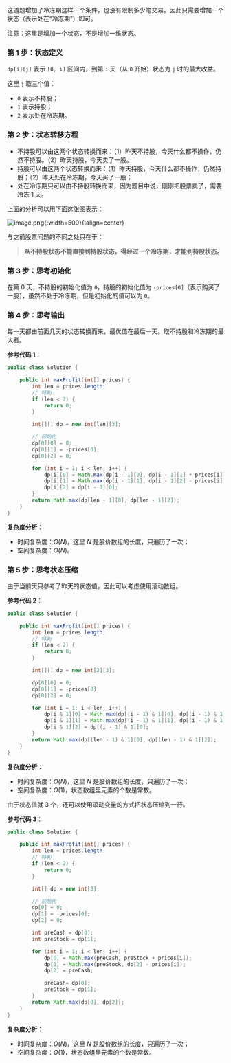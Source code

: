 
这道题增加了冷冻期这样一个条件，也没有限制多少笔交易。因此只需要增加一个状态（表示处在“冷冻期”）即可。

注意：这里是增加一个状态，不是增加一维状态。

### 第 1 步：状态定义

`dp[i][j]` 表示 `[0, i]` 区间内，到第 `i` 天（从 `0` 开始）状态为 `j` 时的最大收益。

这里 `j` 取三个值：

+ `0` 表示不持股；
+ `1` 表示持股；
+ `2` 表示处在冷冻期。

### 第 2 步：状态转移方程

+ 不持股可以由这两个状态转换而来：（1）昨天不持股，今天什么都不操作，仍然不持股。（2）昨天持股，今天卖了一股。
+ 持股可以由这两个状态转换而来：（1）昨天持股，今天什么都不操作，仍然持股；（2）昨天处在冷冻期，今天买了一股；
+ 处在冷冻期只可以由不持股转换而来，因为题目中说，刚刚把股票卖了，需要冷冻 1 天。

上面的分析可以用下面这张图表示：

![image.png](https://pic.leetcode-cn.com/6dba5214e21684d0383521aaf820b66191106473b9e8a07faaa394e5136b5f47-image.png){:width=500}{:align=center}

与之前股票问题的不同之处只在于：

> **从不持股状态不能直接到持股状态，得经过一个冷冻期，才能到持股状态。**


### 第 3 步：思考初始化

在第 0 天，不持股的初始化值为 `0`，持股的初始化值为 `-prices[0]`（表示购买了一股），虽然不处于冷冻期，但是初始化的值可以为 `0`。

### 第 4 步：思考输出

每一天都由前面几天的状态转换而来，最优值在最后一天。取不持股和冷冻期的最大者。

**参考代码 1**：

```Java []
public class Solution {

    public int maxProfit(int[] prices) {
        int len = prices.length;
        // 特判
        if (len < 2) {
            return 0;
        }

        int[][] dp = new int[len][3];

        // 初始化
        dp[0][0] = 0;
        dp[0][1] = -prices[0];
        dp[0][2] = 0;

        for (int i = 1; i < len; i++) {
            dp[i][0] = Math.max(dp[i - 1][0], dp[i - 1][1] + prices[i]);
            dp[i][1] = Math.max(dp[i - 1][1], dp[i - 1][2] - prices[i]);
            dp[i][2] = dp[i - 1][0];
        }
        return Math.max(dp[len - 1][0], dp[len - 1][2]);
    }
}
```

**复杂度分析**：

+ 时间复杂度：$O(N)$，这里 $N$ 是股价数组的长度，只遍历了一次；
+ 空间复杂度：$O(N)$。

### 第 5 步：思考状态压缩

由于当前天只参考了昨天的状态值，因此可以考虑使用滚动数组。

**参考代码 2**：

```Java []
public class Solution {

    public int maxProfit(int[] prices) {
        int len = prices.length;
        // 特判
        if (len < 2) {
            return 0;
        }

        int[][] dp = new int[2][3];

        dp[0][0] = 0;
        dp[0][1] = -prices[0];
        dp[0][2] = 0;

        for (int i = 1; i < len; i++) {
            dp[i & 1][0] = Math.max(dp[(i - 1) & 1][0], dp[(i - 1) & 1][1] + prices[i]);
            dp[i & 1][1] = Math.max(dp[(i - 1) & 1][1], dp[(i - 1) & 1][2] - prices[i]);
            dp[i & 1][2] = dp[(i - 1) & 1][0];
        }
        return Math.max(dp[(len - 1) & 1][0], dp[(len - 1) & 1][2]);
    }
}
```

**复杂度分析**：

+ 时间复杂度：$O(N)$，这里 $N$ 是股价数组的长度，只遍历了一次；
+ 空间复杂度：$O(1)$，状态数组里元素的个数是常数。

由于状态值就 3 个，还可以使用滚动变量的方式把状态压缩到一行。

**参考代码 3**：

```Java []
public class Solution {

    public int maxProfit(int[] prices) {
        int len = prices.length;
        // 特判
        if (len < 2) {
            return 0;
        }

        int[] dp = new int[3];

        // 初始化
        dp[0] = 0;
        dp[1] = -prices[0];
        dp[2] = 0;

        int preCash = dp[0];
        int preStock = dp[1];

        for (int i = 1; i < len; i++) {
            dp[0] = Math.max(preCash, preStock + prices[i]);
            dp[1] = Math.max(preStock, dp[2] - prices[i]);
            dp[2] = preCash;

            preCash= dp[0];
            preStock = dp[1];
        }
        return Math.max(dp[0], dp[2]);
    }
}
```

**复杂度分析**：

+ 时间复杂度：$O(N)$，这里 $N$ 是股价数组的长度，只遍历了一次；
+ 空间复杂度：$O(1)$，状态数组里元素的个数是常数。

